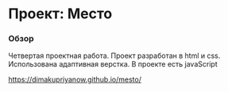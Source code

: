 # Проект: Место

### Обзор
Четвертая проектная работа. Проект разработан в html и css. Использована адаптивная верстка. В проекте есть javaScript

https://dimakupriyanow.github.io/mesto/
